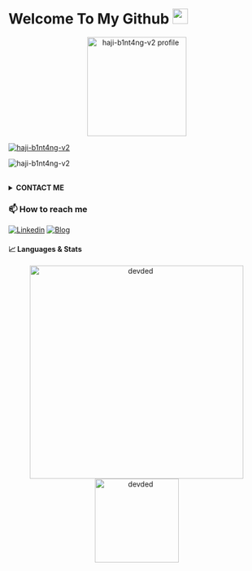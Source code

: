 # Welcome To My Github <img src="https://raw.githubusercontent.com/iampavangandhi/iampavangandhi/master/gifs/Hi.gif" width="30px">
<p align="center"><a href="https://github.com/haji-b1nt4ng-v2"><img src="https://avatars.githubusercontent.com/u/62897038?v=4" height='195' alt="haji-b1nt4ng-v2 profile">
<p href="https://github.com/haji-b1nt4ng-v2"><img title="haji-b1nt4ng-v2" src="https://komarev.com/ghpvc/?username=haji-b1nt4ng-v2 &label=Views&color=blue&style=plastic"></a>
<p href="https://github.com/haji-b1nt4ng-v2"><img title="haji-b1nt4ng-v2" src="https://img.shields.io/github/followers/haji-b1nt4ng-v2?label=follow&style=social"></a>
</p><br>

<details>
  <summary><b>CONTACT ME</b></summary><br>

  - <a href="https://www.facebook.com/riski.darmawan.1690671"/><img alt="Rizky Facebook" align="left" width="22px" src="https://cdn.jsdelivr.net/npm/simple-icons@v3/icons/facebook.svg" /><b>Add</b></a><br>
  - <a href="https://t.me/Rizky1504"/><img alt="Rizky Telegram" align="left" width="22px" src="https://cdn.jsdelivr.net/npm/simple-icons@v3/icons/telegram.svg" /><b>Chat</b></a><br>
  - <a href="https://instagram.com/riskidarmawan_15"/><img alt="Rizky Instagram" align="left" width="22px" src="https://cdn.jsdelivr.net/npm/simple-icons@v3/icons/instagram.svg" /><b> Follow</b></a>
  </p>
</details>

### 📫 How to reach me
[![Linkedin](https://img.shields.io/badge/linkedin-%230077B5.svg?&style=for-the-badge&logo=linkedin&logoColor=white)][linkedin]
[![Blog](https://img.shields.io/website?label=haji-b1nt4ng.github.io&style=for-the-badge&url=https%3A%2F%2Fserlysetyani.github.io)](https://haji-b1nt4ng.github.io)

#### 📈 Languages & Stats
<p align="center">
  <img src="https://github-readme-stats.vercel.app/api?username=serlysetyani&count_private=true&show_icons=true&bg_color=ffffff" alt="devded" width="420"/> 
  <img src="https://github-readme-stats.vercel.app/api/top-langs/?username=serlysetyani&hide=&langs_count=8&layout=compact&bg_color=ffffff" alt="devded" height="165" />
</p>


[linkedin]: https://www.linkedin.com/mwlite/in/bintang-r-6b8077234
[blog]: https://serlysetyani.github.io
